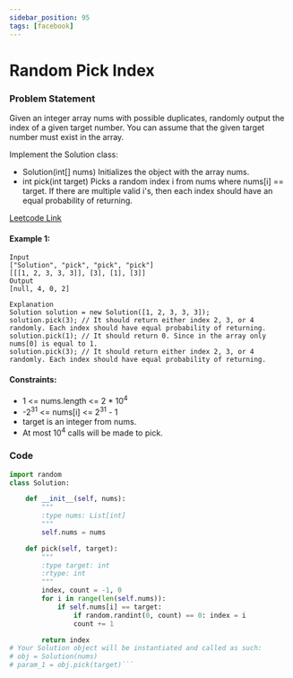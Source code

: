 ```yaml
---
sidebar_position: 95
tags: [facebook]
---
```


# Random Pick Index

### Problem Statement

Given an integer array nums with possible duplicates, randomly output the index of a given target number. You can assume that the given target number must exist in the array.

Implement the Solution class:

- Solution(int[] nums) Initializes the object with the array nums.
- int pick(int target) Picks a random index i from nums where nums[i] == target. If there are multiple valid i's, then each index should have an equal probability of returning.

[Leetcode Link](https://leetcode.com/problems/random-pick-index)

#### Example 1:

```
Input
["Solution", "pick", "pick", "pick"]
[[[1, 2, 3, 3, 3]], [3], [1], [3]]
Output
[null, 4, 0, 2]

Explanation
Solution solution = new Solution([1, 2, 3, 3, 3]);
solution.pick(3); // It should return either index 2, 3, or 4 randomly. Each index should have equal probability of returning.
solution.pick(1); // It should return 0. Since in the array only nums[0] is equal to 1.
solution.pick(3); // It should return either index 2, 3, or 4 randomly. Each index should have equal probability of returning.
```

#### Constraints:

- 1 <= nums.length <= 2 \* 10<sup>4</sup>
- -2<sup>31</sup> <= nums[i] <= 2<sup>31</sup> - 1
- target is an integer from nums.
- At most 10<sup>4</sup> calls will be made to pick.

### Code

````python title="Python Code"
import random
class Solution:

    def __init__(self, nums):
        """
        :type nums: List[int]
        """
        self.nums = nums

    def pick(self, target):
        """
        :type target: int
        :rtype: int
        """
        index, count = -1, 0
        for i in range(len(self.nums)):
            if self.nums[i] == target:
                if random.randint(0, count) == 0: index = i
                count += 1

        return index
# Your Solution object will be instantiated and called as such:
# obj = Solution(nums)
# param_1 = obj.pick(target)```
````

